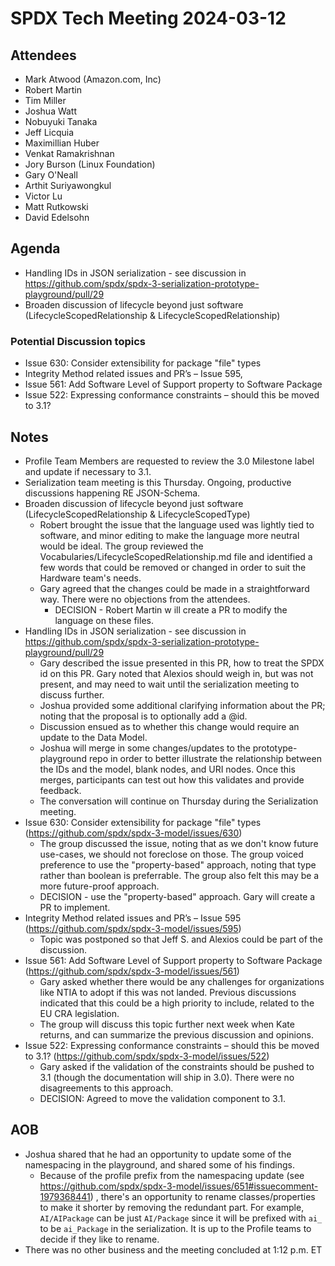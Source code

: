 # SPDX Tech Meeting 2024-03-12

## Attendees
- Mark Atwood (Amazon.com, Inc)
- Robert Martin
- Tim Miller
- Joshua Watt
- Nobuyuki Tanaka
- Jeff Licquia
- Maximillian Huber
- Venkat Ramakrishnan
- Jory Burson (Linux Foundation)
- Gary O'Neall
- Arthit Suriyawongkul
- Victor Lu
- Matt Rutkowski
- David Edelsohn

## Agenda
- Handling IDs in JSON serialization - see discussion in https://github.com/spdx/spdx-3-serialization-prototype-playground/pull/29
- Broaden discussion of lifecycle beyond just software (LifecycleScopedRelationship & LifecycleScopedRelationship)

### Potential Discussion topics
- Issue 630: Consider extensibility for package "file" types
- Integrity Method related issues and PR’s – Issue 595,
- Issue 561: Add Software Level of Support property to Software Package
- Issue 522: Expressing conformance constraints – should this be moved to 3.1?

## Notes
- Profile Team Members are requested to review the 3.0 Milestone label and update if necessary to 3.1.
- Serialization team meeting is this Thursday. Ongoing, productive discussions happening RE JSON-Schema.
- Broaden discussion of lifecycle beyond just software (LifecycleScopedRelationship & LifecycleScopedType)
  - Robert brought the issue that the language used was lightly tied to software, and minor editing to make the language more neutral would be ideal. The group reviewed the Vocabularies/LifecycleScopedRelationship.md file and identified a few words that could be removed or changed in order to suit the Hardware team's needs.
  - Gary agreed that the changes could be made in a straightforward way. There were no objections from the attendees.
     - DECISION - Robert Martin w ill create a PR to modify the language on these files.
- Handling IDs in JSON serialization - see discussion in https://github.com/spdx/spdx-3-serialization-prototype-playground/pull/29
  - Gary described the issue presented in this PR, how to treat the SPDX id on this PR. Gary noted that Alexios should weigh in, but was not present, and may need to wait until the serialization meeting to discuss further.
  - Joshua provided some additional clarifying information about the PR; noting that the proposal is to optionally add a @id. 
  - Discussion ensued as to whether this change would require an update to the Data Model. 
  - Joshua will merge in some changes/updates to the prototype-playground repo in order to better illustrate the relationship between the IDs and the model, blank nodes, and URI nodes. Once this merges, participants can test out how this validates and provide feedback.
  - The conversation will continue on Thursday during the Serialization meeting.
- Issue 630: Consider extensibility for package "file" types (https://github.com/spdx/spdx-3-model/issues/630)
  - The group discussed the issue, noting that as we don't know future use-cases, we should not foreclose on those. The group voiced preference to use the "property-based" approach, noting that type rather than  boolean is preferrable. The group also felt this may be a more future-proof approach.  
  - DECISION - use the "property-based" approach. Gary will create a PR to implement.
- Integrity Method related issues and PR’s – Issue 595 (https://github.com/spdx/spdx-3-model/issues/595)
  - Topic was postponed so that Jeff S. and Alexios could be part of the discussion.
- Issue 561: Add Software Level of Support property to Software Package (https://github.com/spdx/spdx-3-model/issues/561)
  - Gary asked whether there would be any challenges for organizations like NTIA to adopt if this was not landed. Previous discussions indicated that this could be a high priority to include, related to the EU CRA legislation. 
  - The group will discuss this topic further next week when Kate returns, and can summarize the previous discussion and opinions.
- Issue 522: Expressing conformance constraints – should this be moved to 3.1? (https://github.com/spdx/spdx-3-model/issues/522)
  - Gary asked if the validation of the constraints should be pushed to 3.1 (though the documentation will ship in 3.0). There were no disagreements to this approach. 
  - DECISION: Agreed to move the validation component to 3.1.

## AOB
- Joshua shared that he had an opportunity to update some of the namespacing in the playground, and shared some of his findings.
  - Because of the profile prefix from the namespacing update (see https://github.com/spdx/spdx-3-model/issues/651#issuecomment-1979368441) , there's an opportunity to rename classes/properties to make it shorter by removing the redundant part. For example, `AI/AIPackage` can be just `AI/Package` since it will be prefixed with `ai_` to be `ai_Package` in the serialization. It is up to the Profile teams to decide if they like to rename.
- There was no other business and the meeting concluded at 1:12 p.m. ET

